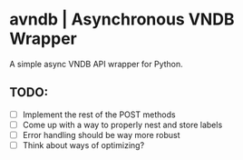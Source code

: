 # avndb | Asynchronous VNDB Wrapper

A simple async VNDB API wrapper for Python.

## TODO:

- [ ] Implement the rest of the POST methods
- [ ] Come up with a way to properly nest and store labels
- [ ] Error handling should be way more robust
- [ ] Think about ways of optimizing?
